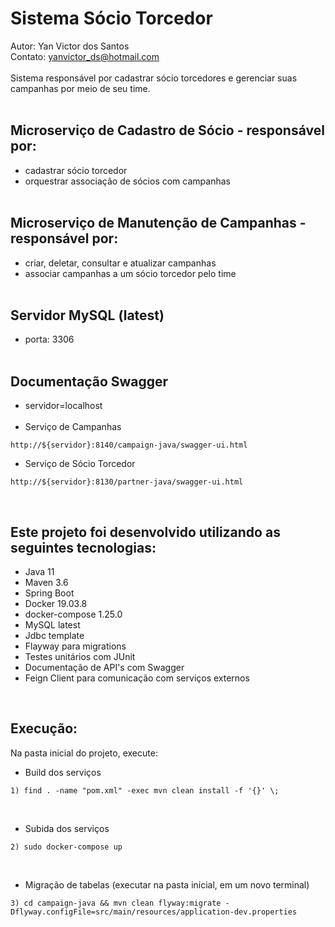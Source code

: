 # Sistema Sócio Torcedor <br>
Autor: Yan Victor dos Santos<br>
Contato: yanvictor_ds@hotmail.com
<br><br>
Sistema responsável por cadastrar sócio torcedores e gerenciar suas campanhas por meio de seu time.
<br><br>

## Microserviço de Cadastro de Sócio - responsável por:<br>
- cadastrar sócio torcedor 
- orquestrar associação de sócios com campanhas
<br><br>

## Microserviço de Manutenção de Campanhas - responsável por:<br>
- criar, deletar, consultar e atualizar campanhas 
- associar campanhas a um sócio torcedor pelo time
<br><br>

## Servidor MySQL (latest)<br>
- porta: 3306
<br><br>

## Documentação Swagger<br>
- servidor=localhost<br><br>
- Serviço de Campanhas
```
http://${servidor}:8140/campaign-java/swagger-ui.html
```
- Serviço de Sócio Torcedor
```
http://${servidor}:8130/partner-java/swagger-ui.html
```
<br>

## Este projeto foi desenvolvido utilizando as seguintes tecnologias:

- Java 11
- Maven 3.6
- Spring Boot
- Docker 19.03.8
- docker-compose 1.25.0
- MySQL latest
- Jdbc template
- Flayway para migrations
- Testes unitários com JUnit
- Documentação de API's com Swagger
- Feign Client para comunicação com serviços externos

<br>

## Execução:
Na pasta inicial do projeto, execute:

- Build dos serviços
```
1) find . -name "pom.xml" -exec mvn clean install -f '{}' \;
```
<br>

- Subida dos serviços

```
2) sudo docker-compose up
```

<br>

- Migração de tabelas (executar na pasta inicial, em um novo terminal)

```
3) cd campaign-java && mvn clean flyway:migrate -Dflyway.configFile=src/main/resources/application-dev.properties
```

